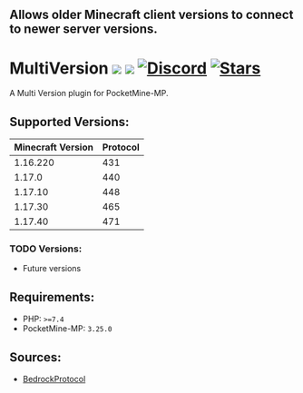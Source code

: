 ## Allows older Minecraft client versions to connect to newer server versions.

# MultiVersion [![](https://poggit.pmmp.io/shield.dl.total/MultiVersion)](https://poggit.pmmp.io/p/MultiVersion) [![](https://poggit.pmmp.io/shield.api/MultiVersion)](https://poggit.pmmp.io/p/MultiVersion) [![Discord](https://img.shields.io/discord/902113901712379945?color=7389D8&label=discord)](https://discord.gg/NGsNaj54d6) [![Stars](https://img.shields.io/github/stars/AkmalFairuz/MultiVersion)](https://github.com/AkmalFairuz/MultiVersion/stargazers)
A Multi Version plugin for PocketMine-MP.

## Supported Versions:
| Minecraft Version | Protocol |
| --- | ----------- |
| 1.16.220 | 431 |
| 1.17.0 | 440 |
| 1.17.10 | 448 |
| 1.17.30 | 465 |
| 1.17.40 | 471 |

### TODO Versions:
- Future versions

## Requirements:
- PHP: `>=7.4`
- PocketMine-MP: `3.25.0`

## Sources:
- <a href="https://github.com/pmmp/BedrockProtocol">BedrockProtocol</a>
